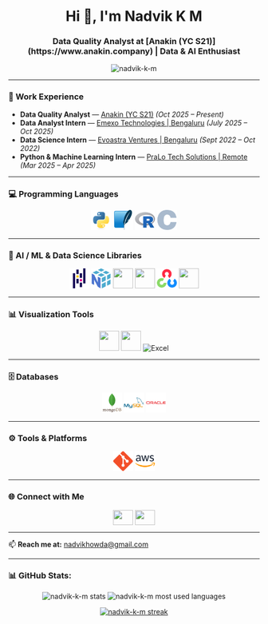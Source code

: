 <h1 align="center">Hi 👋, I'm Nadvik K M</h1>
<h3 align="center">Data Quality Analyst at [Anakin (YC S21)](https://www.anakin.company) | Data & AI Enthusiast</h3>

<p align="center">
  <img src="https://komarev.com/ghpvc/?username=nadvik-k-m&label=Profile%20views&color=0e75b6&style=flat" alt="nadvik-k-m" />
</p>

---

### 💼 Work Experience
- **Data Quality Analyst** — [Anakin (YC S21)](https://www.anakin.company) *(Oct 2025 – Present)*  
- **Data Analyst Intern** — [Emexo Technologies | Bengaluru](https://emexotechnologies.com) *(July 2025 – Oct 2025)*  
- **Data Science Intern** — [Evoastra Ventures | Bengaluru](https://www.evoastra.com) *(Sept 2022 – Oct 2022)*  
- **Python & Machine Learning Intern** — [PraLo Tech Solutions | Remote](https://pralotech.com) *(Mar 2025 – Apr 2025)*

---

### 💻 Programming Languages
<p align="center">
  <img src="https://raw.githubusercontent.com/devicons/devicon/master/icons/python/python-original.svg" width="40" height="40"/>
  <img src="https://raw.githubusercontent.com/devicons/devicon/master/icons/sqlite/sqlite-original.svg" width="40" height="40"/>
  <img src="https://raw.githubusercontent.com/devicons/devicon/master/icons/r/r-original.svg" width="40" height="40"/>
  <img src="https://raw.githubusercontent.com/devicons/devicon/master/icons/c/c-original.svg" width="40" height="40"/>
</p>

---

### 🤖 AI / ML & Data Science Libraries
<p align="center">
  <img src="https://raw.githubusercontent.com/devicons/devicon/master/icons/pandas/pandas-original.svg" width="40" height="40"/>
  <img src="https://raw.githubusercontent.com/devicons/devicon/master/icons/numpy/numpy-original.svg" width="40" height="40"/>
  <img src="https://upload.wikimedia.org/wikipedia/commons/0/05/Scikit_learn_logo_small.svg" width="40" height="40"/>
  <img src="https://www.vectorlogo.zone/logos/tensorflow/tensorflow-icon.svg" width="40" height="40"/>
  <img src="https://raw.githubusercontent.com/devicons/devicon/master/icons/opencv/opencv-original.svg" width="40" height="40"/>
  <img src="https://www.vectorlogo.zone/logos/pytorch/pytorch-icon.svg" width="40" height="40"/>
</p>

---

### 📊 Visualization Tools
<p align="center">
  <img src="https://upload.wikimedia.org/wikipedia/commons/c/cf/New_Power_BI_Logo.svg" width="40" height="40"/>
  <img src="https://cdn.worldvectorlogo.com/logos/tableau-software.svg" width="40" height="40"/>
  <img src="https://cdn-icons-png.flaticon.com/512/888/888879.png" width="40" height="40" alt="Excel"/>
</p>

---

### 🗄️ Databases
<p align="center">
  <img src="https://raw.githubusercontent.com/devicons/devicon/master/icons/mongodb/mongodb-original-wordmark.svg" width="40" height="40"/>
  <img src="https://raw.githubusercontent.com/devicons/devicon/master/icons/mysql/mysql-original-wordmark.svg" width="40" height="40"/>
  <img src="https://raw.githubusercontent.com/devicons/devicon/master/icons/oracle/oracle-original.svg" width="40" height="40"/>
</p>

---

### ⚙️ Tools & Platforms
<p align="center">
  <img src="https://raw.githubusercontent.com/devicons/devicon/master/icons/git/git-original.svg" width="40" height="40"/>
  <img src="https://raw.githubusercontent.com/devicons/devicon/master/icons/amazonwebservices/amazonwebservices-original-wordmark.svg" width="40" height="40"/>
</p>

---

### 🌐 Connect with Me
<p align="center">
<a href="https://www.linkedin.com/in/nadvik-k-m" target="blank"><img align="center" src="https://raw.githubusercontent.com/rahuldkjain/github-profile-readme-generator/master/src/images/icons/Social/linked-in-alt.svg" height="30" width="40" /></a>
<a href="https://instagram.com/mr_.nadvik._" target="blank"><img align="center" src="https://raw.githubusercontent.com/rahuldkjain/github-profile-readme-generator/master/src/images/icons/Social/instagram.svg" height="30" width="40" /></a>
</p>


---

📫 **Reach me at:** [nadvikhowda@gmail.com](mailto:nadvikhowda@gmail.com)

---

<h3 align="left">📊 GitHub Stats:</h3>

<p align="center">
  <img src="https://github-readme-stats.vercel.app/api?username=nadvik-k-m&show_icons=true&theme=tokyonight" alt="nadvik-k-m stats" height="180"/>
  <img src="https://github-readme-stats.vercel.app/api/top-langs/?username=nadvik-k-m&layout=compact&theme=tokyonight" alt="nadvik-k-m most used languages" height="180"/>
</p>


<p align="center">
  <a href="https://github.com/nadvik-k-m">
    <img src="https://github-readme-streak-stats.herokuapp.com/?user=nadvik-k-m&theme=tokyonight" alt="nadvik-k-m streak" />
    
  </a>
</p>
